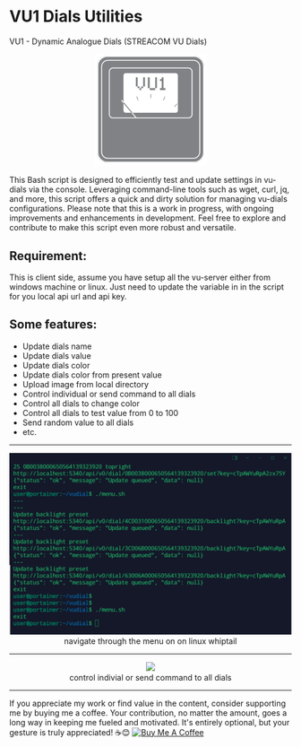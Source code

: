 # VU1 Dials Utilities
VU1 - Dynamic Analogue Dials (STREACOM VU Dials)
<p align="center">
<img src="https://github.com/thamarnan/vu-dials-util/blob/main/image.png?raw=true" width="200">
</p>
This Bash script is designed to efficiently test and update settings in vu-dials via the console. Leveraging command-line tools such as wget, curl, jq, and more, this script offers a quick and dirty solution for managing vu-dials configurations. Please note that this is a work in progress, with ongoing improvements and enhancements in development. Feel free to explore and contribute to make this script even more robust and versatile.

## Requirement:
This is client side, assume you have setup all the vu-server either from windows machine or linux. Just need to update the variable in in the script for you local api url and api key.


## Some features: 
- Update dials name
- Update dials value
- Update dials color
- Update dials color from present value
- Upload image from local directory
- Control individual or send command to all dials
- Control all dials to change color
- Control all dials to test value from 0 to 100
- Send random value to all dials
- etc.

---

<p align="center">
  <img src="https://github.com/thamarnan/vu-dials-util/blob/6a86c36b408c6cbc8115b10b089cb7abdc5e7d4c/console_demo.gif" width="600">
  <br>
  navigate through the menu on on linux whiptail
</p>

---

<p align="center">
  <img src="https://github.com/thamarnan/vu-dials-util/blob/main/dials_demo-vdo.gif?raw=true)https://github.com/thamarnan/vu-dials-util/blob/main/dials_demo-vdo.gif?raw=true" width="600">
  <br>
  control indivial or send command to all dials
</p>


---

If you appreciate my work or find value in the content, consider supporting me by buying me a coffee. Your contribution, no matter the amount, goes a long way in keeping me fueled and motivated. It's entirely optional, but your gesture is truly appreciated! ☕😊
<a href="https://www.buymeacoffee.com/thamarnana" target="_blank"><img src="https://cdn.buymeacoffee.com/buttons/default-orange.png" alt="Buy Me A Coffee" height="41" width="174"></a>



